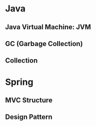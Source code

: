 # Java

## Java Virtual Machine: JVM



## GC (Garbage Collection)



## Collection



# Spring

## MVC Structure

## Design Pattern

